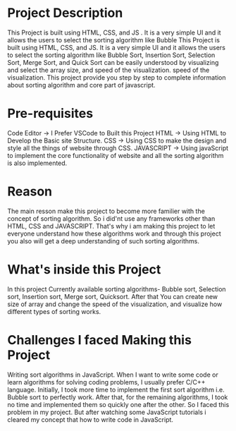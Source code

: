 
# Project Description
This Project is built using HTML, CSS, and JS . It is a very simple UI and it allows the users to select the sorting algorithm like Bubble
This Project is built using HTML, CSS, and JS. It is a very simple UI and it allows the users to select the sorting algorithm like Bubble
Sort, Insertion Sort, Selection Sort, Merge Sort, and Quick Sort can be easily understood by visualizing and select the array size, and
speed of the visualization.
speed of the visualization. This project provide you step by step to complete information about sorting algorithm and core part of javascript.

# Pre-requisites
Code Editor -> I Prefer VSCode to Built this Project
HTML -> Using HTML to Develop the Basic site Structure.
CSS -> Using CSS to make the design and style all the things of website through CSS.
JAVASCRIPT -> Using javaScript to implement the core functionality of website and all the sorting algorithm is also implemented.

# Reason 
The main resson make this project to become more familier with the concept of sorting algorithm. So i did'nt use any frameworks other than HTML, CSS and JAVASCRIPT.
That's why i am making this project to let everyone understand how these algorithms work and through this project you also will get a deep understanding of such sorting algorithms.

# What's inside this Project
In this project Currently available sorting algorithms- Bubble sort, Selection sort, Insertion sort, Merge sort, Quicksort. After that You can create new size of array 
and change the speed of the visualization, and visualize how different types of sorting works.

# Challenges I faced Making this Project
Writing sort algorithms in JavaScript. When I want to write some code or learn algorithms for solving coding problems, I usually prefer C/C++ language. Initially, I took more time to implement the first sort algorithm i.e. Bubble sort to perfectly work. After that, for the remaining algorithms, I took no time and implemented them so quickly one after the other. So I faced this problem in my project. But after watching some JavaScript tutorials i cleared my concept that how to write code in JavaScript.


